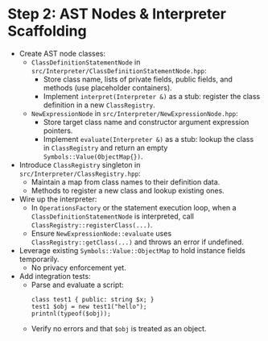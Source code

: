  # Step 2: AST Nodes & Interpreter Scaffolding

- Create AST node classes:
  - `ClassDefinitionStatementNode` in `src/Interpreter/ClassDefinitionStatementNode.hpp`:
    - Store class name, lists of private fields, public fields, and methods (use placeholder containers).
    - Implement `interpret(Interpreter &)` as a stub: register the class definition in a new `ClassRegistry`.
  - `NewExpressionNode` in `src/Interpreter/NewExpressionNode.hpp`:
    - Store target class name and constructor argument expression pointers.
    - Implement `evaluate(Interpreter &)` as a stub: lookup the class in `ClassRegistry` and return an empty `Symbols::Value(ObjectMap{})`.
- Introduce `ClassRegistry` singleton in `src/Interpreter/ClassRegistry.hpp`:
  - Maintain a map from class names to their definition data.
  - Methods to register a new class and lookup existing ones.
- Wire up the interpreter:
  - In `OperationsFactory` or the statement execution loop, when a `ClassDefinitionStatementNode` is interpreted, call `ClassRegistry::registerClass(...)`.
  - Ensure `NewExpressionNode::evaluate` uses `ClassRegistry::getClass(...)` and throws an error if undefined.
- Leverage existing `Symbols::Value::ObjectMap` to hold instance fields temporarily.
  - No privacy enforcement yet.
- Add integration tests:
  - Parse and evaluate a script:
    ```
    class test1 { public: string $x; }
    test1 $obj = new test1("hello");
    printnl(typeof($obj));
    ```
  - Verify no errors and that `$obj` is treated as an object.
